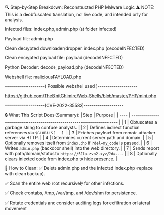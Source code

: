 🔍 Step-by-Step Breakdown: Reconstructed PHP Malware Logic
⚠️ NOTE: This is a deobfuscated translation, not live code, and intended only for analysis.

Infected files: index.php, admin.php (at folder infected)

Payload file: admin.php

Clean decrypted downloader/dropper: index.php (decodeINFECTED)

Clean encrypted payload file: payload (decodeINFECTED)

Python Decoder: decode_payload.php (decodeINFECTED)

Webshell file: maliciousPAYLOAD.php 


--------------------( Possible webshell used )--------------------

https://github.com/TheBinitGhimire/Web-Shells/blob/master/PHP/mini.php

--------------------(CVE-2022-35583)--------------------


🔒 What This Script Does (Summary):
| Step | Purpose                                                                 |
| ---- | ----------------------------------------------------------------------- |
| 1    | Obfuscates a garbage string to confuse analysts.                        |
| 2    | Defines indirect function references via `$GLOBALS[...]`.               |
| 3    | Fetches payload from remote attacker server via HTTP.                   |
| 4    | Determines current server path and domain.                              |
| 5    | Optionally removes itself from `index.php` if `?del=my_code` is passed. |
| 6    | Writes `admin.php` (backdoor shell) into the web directory.             |
| 7    | Sends report with path/domain/status to `https://51la.zvo2.xyz/?d=...`. |
| 8    | Optionally clears injected code from index.php to hide presence.        |


🧼 How to Clean:
✅ Delete admin.php and the infected index.php (replace with clean backup).

✅ Scan the entire web root recursively for other infections.

✅ Check crontabs, /tmp, /var/tmp, and /dev/shm for persistence.

✅ Rotate credentials and consider auditing logs for exfiltration or lateral movement.

